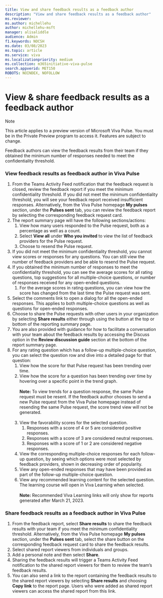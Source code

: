 ```yaml
---
title: View and share feedback results as a feedback author
description: "View and share feedback results as a feedback author"
ms.reviewer: 
ms.author: michellehu
author: michellehu-msft
manager: alisaliddle
audience: Admin
f1.keywords: NOCSH
ms.date: 03/08/2023
ms.topic: article
ms.service: viva
ms.localizationpriority: medium
ms.collection: m365initiative-viva-pulse  
search.appverid: MET150
ROBOTS: NOINDEX, NOFOLLOW
---
```


# View & share feedback results as a feedback author

> [!NOTE]
> This article applies to a preview version of Microsoft Viva Pulse. You must be in the Private Preview program to access it. Features are subject to change.

Feedback authors can view the feedback results from their team if they obtained the minimum number of responses needed to meet the confidentiality threshold.

### View feedback results as feedback author in Viva Pulse

1. From the Teams Activity Feed notification that the feedback request is closed, review the feedback report if you meet the minimum confidentiality threshold. If you did not meet the minimum confidentiality threshold, you will see your feedback report received insufficient responses. Alternatively, from the Viva Pulse homepage **My pulses** section, under the **Pulses sent** tab, you can review the feedback report by selecting the corresponding feedback request card.
2. The report summary page will have the following sections/actions:
    1. View how many users responded to the Pulse request, both as a percentage as well as a count.
    2. Select **View all** under **Who you invited** to view the list of feedback providers for the Pulse request.
    3. Choose to resend the Pulse request.
3. If you did not meet the minimum confidentiality threshold, you cannot view scores or responses for any questions. You can still view the number of feedback providers and be able to resend the Pulse request.
4. If you obtained the minimum number of responses to meet the confidentiality threshold, you can see the average scores for all rating questions, top suggestions for all multiple-choice questions, or number of responses received for any open-ended questions.
    1. For the average scores in rating questions, you can view how the score has changed from the last time the Pulse request was sent.
5. Select the comments link to open a dialog for all the open-ended responses. This applies to both multiple-choice questions as well as questions for open-ended responses.
6. Choose to share the Pulse requests with other users in your organization by selecting **Share results** either through using the button at the top or bottom of the reporting summary page.
7. You are also provided with guidance for how to facilitate a conversation with your team about the feedback results by accessing the Discuss option in the **Review discussion guide** section at the bottom of the report summary page.
8. For any rating question which has a follow-up multiple-choice question, you can select the question row and dive into a detailed page for that question:
    1. View how the score for that Pulse request has been trending over time.
    2. View how the score for a question has been trending over time by hovering over a specific point in the trend graph.
    <br><br> **Note:** To view trends for a question response, the same Pulse request must be resent. If the feedback author chooses to send a new Pulse request from the Viva Pulse homepage instead of resending the same Pulse request, the score trend view will not be generated. <br><br>
    3. View the favorability scores for the selected question.
        1. Responses with a score of 4 or 5 are considered positive responses.
        2. Responses with a score of 3 are considered neutral responses.
        3. Responses with a score of 1 or 2 are considered negative responses.
    4. View the corresponding multiple-choice responses for each follow-up question, by seeing which options were most selected by feedback providers, shown in decreasing order of popularity.
    5. View any open-ended responses that may have been provided as part of the follow-up multiple-choice question.
    6. View any recommended learning content for the selected question. The learning course will open in Viva Learning when selected.
    <br><br> **Note:** Recommended Viva Learning links will only show for reports generated after March 21, 2023.

### Share feedback results as a feedback author in Viva Pulse

1. From the feedback report, select **Share results** to share the feedback results with your team if you meet the minimum confidentiality threshold. Alternatively, from the Viva Pulse homepage **My pulses** section, under the **Pulses sent** tab, select the share button on the corresponding feedback request card to share the feedback results.
2. Select shared report viewers from individuals and groups.
3. Add a personal note and then select **Share**.
4. Sharing the feedback results will trigger a Teams Activity Feed notification to the shared report viewers for them to review the team’s feedback results.
5. You can also send a link to the report containing the feedback results to the shared report viewers by selecting **Share results** and choosing **Copy link** to the report page. Users who were added as shared report viewers can access the shared report from this link.